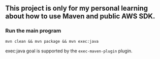## This project is only for my personal learning about how to use Maven and public AWS SDK.

### Run the main program

```
mvn clean && mvn package && mvn exec:java
```
exec:java goal is supported by the `exec-maven-plugin` plugin.